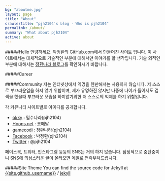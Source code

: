 ```yaml
---
bg: "aboutme.jpg"
layout: page
title: "About"
crawlertitle: "pjh2104's blog - Who is pjh2104"
permalink: /about/
summary: "What about pjh2104"
active: about
---
```


#####Hello
안녕하세요. 박정환의 GitHub.com에서 만들어진 사이트 입니다. 이 사이트에서는 대체적으로 기술적인 부분에 대해서만 이야기를 할 생각입니다. 기술 외적인 부분에 대해서는 [정환나라 블로그](https://pjh2104site.wordpress.com/)를 확인하시기 바랍니다.

#####Career


#####Community
저는 인터넷상에서 익명을 웬만해서는 사용하지 않습니다. 저 스스로 부끄러운일을 하지 않기 위함이며, 제가 유명하진 않지만 나중에 나이가 들어서도 검색을 했을때 부끄러운 모습을 하지않기위한 저 스스로의 억제를 하기 위함입니다.

각 커뮤니티 사이트별로 아이디를 공개합니다.
- [okky](https://okky.kr/) : 밀수나라(pjh2104)
- [Hoons.net](http://hoons.net/) : 롬메달
- [gamecodi](http://www.gamecodi.com/) : 정환나라(pjh2104)
- [Facebook](https://www.facebook.com/) : 박정환(pjh2104)
- [Twitter](https://twitter.com/) : @pjh2104

페이스북, 트위터, 인스타그램 등등의 SNS는 거의 하지 않습니다. 잠정적으로 중단중이니 SNS에 의심스러운 글이 올라오면 메일로 연락부탁드립니다.


#####Site Theme
You can find the source code for Jekyll at
[{{site.github_username}}](https://github.com/parkjungwhan/parkjungwhan.github.io/) /
[jekyll](https://github.com/jekyll/jekyll)
